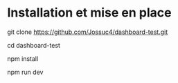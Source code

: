 # Installation et mise en place 

git clone https://github.com/Jossuc4/dashboard-test.git

cd dashboard-test

npm install

npm run dev
